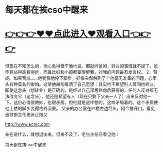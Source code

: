 # 每天都在挨cso中醒来

# <a href="https://github.com/xiaopoe/lesi/issues/1">👉👉👉♥♥点此进入♥观看入口👈👉👉</a>

但现在不知怎么的，他心急得很干脆地说，那就听爸的，转业的事情就不提了，爸毕竟站得高看得远，而且比妈和小颖都要理解我，对我的问题最有发言权。
2、赞成。如果赞成……他犹豫地停下脚步，好像突然触到了个他毫无准备的问题，心里头有种莫名的害怕。这使他越加看清了自己愿望：其实他不希望别人赞同他转业，即使这念头（想转业）是正确的，是经过自己深思熟虑后获得的，任何人反对都无法改变它（这念头），他还是希望有人（现在只剩下父亲一人了）出来反对他一下。这份心情很微妙，也很矛盾。但他就是这样想的，这样矛盾着的。这个矛盾使他上楼的脚步变得格外沉重。
父亲的办公室在四楼左边尽头，阿今推开门，看见通联部主任老张正跟父

http://www.ectnc.com

亲在说什么，就想退出来。但来不及了，老张主任已看见他：

每天都在挨cso中醒来
